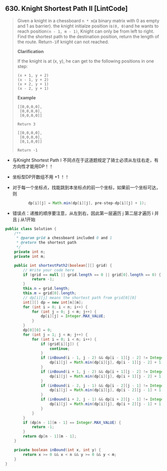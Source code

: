 ## 630. Knight Shortest Path II \[LintCode\]

> Given a knight in a chessboard `n * m`\(a binary matrix with 0 as empty and 1 as barrier\). the knight initialze position is`(0, 0)`and he wants to reach position`(n - 1, m - 1)`, Knight can only be from left to right. Find the shortest path to the destination position, return the length of the route. Return`-1`if knight can not reached.
>
> **Clarification**
>
> If the knight is at \(x, y\), he can get to the following positions in one step:
>
> ```
> (x + 1, y + 2)
> (x - 1, y + 2)
> (x + 2, y + 1)
> (x - 2, y + 1)
> ```
>
> **Example**
>
> ```
> [[0,0,0,0],
>  [0,0,0,0],
>  [0,0,0,0]]
>
> Return 3
>
> [[0,0,0,0],
>  [0,0,0,0],
>  [0,1,0,0]]
>
> Return -1
> ```

* 与Knight Shortest Path I 不同点在于这道题规定了骑士必须从左往右走，有方向性才能用DP！！

* 坐标型DP开数组不用 +1 ！！

* 对于每一个坐标点，找能跳到本坐标点的前一个坐标，如果前一个坐标可达，则

  ```java
         dp[i][j] = Math.min(dp[i][j], pre-step-dp[i][j] + 1);
  ```

* 错误点：递推的顺序要注意，从左到右，因此第一层遍历 j 第二层才遍历 i 并且 j 从1开始

```java
public class Solution {
    /**
     * @param grid a chessboard included 0 and 1
     * @return the shortest path
     */
    private int n;
    private int m;

    public int shortestPath2(boolean[][] grid) {
        // Write your code here
        if (grid == null || grid.length == 0 || grid[0].length == 0) {
            return -1;
        }
        this.n = grid.length;
        this.m = grid[0].length;
        // dp[i][j] means the shortest path from grid[0][0]
        int[][] dp = new int[n][m];
        for (int i = 0; i < n; i++) {
            for (int j = 0; j < m; j++) {
                dp[i][j] = Integer.MAX_VALUE;
            }
        }
        dp[0][0] = 0;
        for (int j = 1; j < m; j++) {
            for (int i = 0; i < n; i++) {
                if (grid[i][j]) {
                    continue;
                }
                if (inBound(i - 1, j - 2) && dp[i - 1][j - 2] != Integer.MAX_VALUE) {
                    dp[i][j] = Math.min(dp[i][j], dp[i - 1][j - 2] + 1);
                } 
                if (inBound(i + 1, j - 2) && dp[i + 1][j - 2] != Integer.MAX_VALUE) {
                    dp[i][j] = Math.min(dp[i][j], dp[i + 1][j - 2] + 1);
                }
                if (inBound(i - 2, j - 1) && dp[i - 2][j - 1] != Integer.MAX_VALUE) {
                    dp[i][j] = Math.min(dp[i][j], dp[i - 2][j - 1] + 1);
                }
                if (inBound(i + 2, j - 1) && dp[i + 2][j - 1] != Integer.MAX_VALUE) {
                    dp[i][j] = Math.min(dp[i][j], dp[i + 2][j - 1] + 1);
                }
            }
        }
        if (dp[n - 1][m - 1] == Integer.MAX_VALUE) {
            return -1;
        }
        return dp[n - 1][m - 1];
    }

    private boolean inBound(int x, int y) {
        return x >= 0 && x < n && y >= 0 && y < m;
    }
}
```



